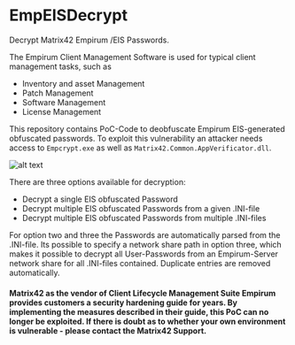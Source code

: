 # EmpEISDecrypt
Decrypt Matrix42 Empirum /EIS Passwords.

The Empirum Client Management Software is used for typical client management tasks, such as

* Inventory and asset Management  
* Patch Management  
* Software Management  
* License Management

This repository contains PoC-Code to deobfuscate Empirum EIS-generated obfuscated passwords. To exploit this vulnerability an attacker needs access to `Empcrypt.exe` as well as `Matrix42.Common.AppVerificator.dll`.

![alt text](https://github.com/S3cur3Th1sSh1t/EmpEISDecrypt/raw/master/EmpEISDecrypt.JPG)

There are three options available for decryption:

* Decrypt a single EIS obfuscated Password
* Decrypt multiple EIS obfuscated Passwords from a given .INI-file
* Decrypt multiple EIS obfuscated Passwords from multiple .INI-files

For option two and three the Passwords are automatically parsed from the .INI-file.
Its possible to specify a network share path in option three, which makes it possible to decrypt all User-Passwords from an Empirum-Server network share for all .INI-files contained. Duplicate entries are removed automatically. 

#### Matrix42 as the vendor of Client Lifecycle Management Suite Empirum provides customers a security hardening guide for years. By implementing the measures described in their guide, this PoC can no longer be exploited. If there is doubt as to whether your own environment is vulnerable - please contact the Matrix42 Support.
